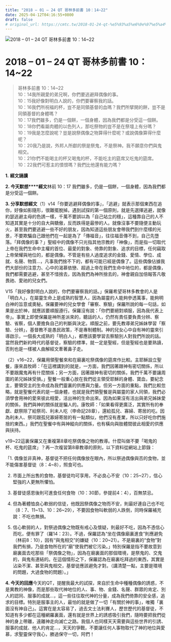 ```yaml
---
title: "2018 – 01 – 24 QT 哥林多前書 10：14~22"
date: 2025-04-12T04:16:55+0800
draft: false
# original_url: https://cmtc.tw/2018-01-24-qt-%e5%93%a5%e6%9e%97%e5%a4%9a%e5%89%8d%e6%9b%b8-10%ef%bc%9a1422
---
```


![2018 – 01 – 24 QT 哥林多前書 10：14\~22](/images/qt.jpg   "2018 – 01 – 24 QT 哥林多前書 10：14\~22")

# 2018 – 01 – 24 QT 哥林多前書 10：14\~22

> 哥林多前書 10：14\~22  
> 10：14我所親愛的弟兄啊，你們要逃避拜偶像的事。  
> 10：15我好像對明白人說的，你們要審察我的話。  
> 10：16我們所祝福的杯，豈不是同領基督的血嗎？我們所擘開的餅，豈不是同領基督的身體嗎？  
> 10：17我們雖多，仍是一個餅，一個身體，因為我們都是分受這一個餅。  
> 10：18你們看屬肉體的以色列人，那吃祭物的豈不是在祭壇上有分嗎？  
> 10：19我是怎麼說呢？豈是說祭偶像之物算得什麼呢？或說偶像算得什麼呢？  
> 10：20我乃是說，外邦人所獻的祭是祭鬼，不是祭神。我不願意你們與鬼相交。  
> 10：21你們不能喝主的杯又喝鬼的杯，不能吃主的筵席又吃鬼的筵席。  
> 10：22我們可惹主的憤恨嗎？我們比他還有能力嗎？

**1.** **經文誦讀**

**2. 今天默想****經文**林前 10：17 我們雖多，仍是一個餅，一個身體，因為我們都是分受這一個餅。

**3. 分享默想經文**（1）v14「你要逃避拜偶像的事」，「逃避」就表示那個東西在追你，好像如影隨形，很難擺脫掉。遇到試探的第一個原則，就是先選擇逃避，就像約瑟逃避主母的色誘一樣，千萬不要誤以為「自己站立的穩」，這種靠自己的人不知道其實是十分的自大與驕傲，反而跌得是最慘的人。就像沒事不要隨便主動玩火，甚至我們要逃避一些不好的朋友，因為知道這些朋友會帶我們到什麼樣的光景，不要欺騙自己跟他們在一起是為了「傳福音」，往往福音傳不到，自己先墮落。「拜偶像的事？」聖經中的偶像不只光指其他宗教的「神像」，而是指一切取代上帝在我們生命中主權的首位、最愛的對象、倚靠的對象、追求的目標，任何竊取上帝榮耀與地位的，都是偶像。不管是有些人過度追求的金錢、愛情、學位、成就、名聲、物質…，凡事我們捨不下的，都有可能已經是偶像了。這些偶像佔據我們大部份的注意力、心中的渴慕依戀、超過上帝在我們生命中地位的，都是偶像，我們都需要逃避，甚至不惜捨去，因為我們為神所捨去的，神會親自加倍報答凡敬畏祂、愛祂的兒女們。

V15「我好像對明白人說的，你們要審察我的話。」保羅希望哥林多教會的人是「明白人」，在屬靈生命上是成熟的智慧人，因為屬靈的人能夠參透萬事，能夠明白神的旨意或奧秘。保羅要神的兒女學會「審察、察驗」保羅所說的每一句話，如果是出於神，就應該要順服遵行。保羅沒有說：「你們要絕對順服，因為我代表上帝」。事實上即使保羅是神所差派來的，聽話的人，仍然有責任要負責分辨、察驗、省察，個人要擔負自己的判斷與決定。順服之前，要先教導弟兄姊妹學習「察驗、分辨」，基督教不是愚民政策，不是專制體制。神的兒女心中自有神的靈來引導啟示，一個長大成熟的「明白人」，都應該要學習去察驗別人對我們所說的話。當然我們新約時代的基督徒，察驗的標準，就一定是聖經，但是聖經也是要熟讀，否則也是一樣被人曲解經文牽著鼻子走。

（2）v16\~22，保羅用領聖餐來和在廟裏吃祭偶像的筵席作比較。主耶穌設立聖餐，康來昌牧師：「在這裡講到的就是，一方面，我們因著跟神有密切關係，所以不要跟魔鬼再有什麼關係；另一方面，因著跟神有密切的關係，我們千萬不要讓周圍的弟兄姊妹受損。」聖餐一般重心放在我們從主領受耶穌的身體、寶血，要紀念主，要領受主的生命成為我們靈裏的供應與力量。但另一方面的重點，我們比較忽略，就是聖餐代表的是一個身體，也就是我們領聖餐是與屬靈的家人同領，我們必須學會用神的愛來彼此相愛，活出神的生命出來。因為如果沒有活出與弟兄姊妹愛的關係，我們與神的關係就是騙人的。康牧師：「如果看得更廣泛，其實所有的奉獻、獻祭除了給祭司、利未人吃（申命記28章），還給孤兒、寡婦、寄居的吃。因為利未人、祭司跟孤兒寡婦寄居的有一點類似，他們沒有產業，所以只好吃你們施捨的東西。」我們在聖餐中有與神縱向的關係，也有橫向與肢體間彼此相愛的供應與扶持。

v19\~22這裏保羅又在重複第8章吃祭偶像之物的教導。什麼叫做不要「喝鬼的杯、吃鬼的筵席」？再一次複習第8章教導的原則，以下資料從網站上節錄：

「1. 偶像並非真神，基督徒不把任何偶像放在眼內，所以祭過偶像與否的食物，並不能傷害基督徒（8：4\~8），照食可也。

2. 市面上所出售的食物，基督徒均可享用，不必良心不安（10：25\~27），信心堅強的人更無所懼怕。

3. 基督徒感恩後則可進食任何食物（10：30節，參提前4：4），百無禁忌。

4. 但為著體恤良心軟弱的信徒，他既因祭偶像之物而不安，則最好連自己也不吃（8：7、11\~13、10：26\~29），不要因食物叫軟弱的人跌倒，同時保羅補充說：不吃也無損。

5. 信心軟弱的人，對祭過偶像之物既有戒心及懷疑，則最好不吃，因為不憑信心而吃，便有罪了（羅14：23）。不過，保羅認為“坐在偶像廟裏進食”則應避免（林前8：10），因有“與鬼相交”的嫌疑（10：20\~21）。不是廟裏的“食物”對我們有損，乃是食物所在的“廟”使我們被它污染。」特別保羅是指不要故意到廟裏面去吃那些「祭偶像之物」，因為在廟裏面的那個環境，是祭鬼的、交鬼的，與鬼有連結的。在這個情形之下，保羅認為在廟裏吃拜過的東西，其實是沾染不潔、甚至與鬼相交，基督徒應該避免才對。（講清楚一點，主要是環境的問題，大過食物的問題）。」

**4. 今天的回應**今天的QT，提醒我最大的試探，來自於生命中種種偶像的誘惑，不是異教的神像，而是那些取代神地位的人、事、物、金錢、名聲、群眾的肯定、別人的認同、服事的成就…，這一些往往取代神的分量，成為我們倚靠的安全感，追求的目標。特別是服事主的人，最怕的就是做了一切「有關於神的事」，唯獨「裏面沒有神自己」。這實在是太容易了，過去文士法利賽人，歷世歷代的基督徒，不知道有多少都在這種網羅裏面，還有就是世界上的誘惑吸引我們，隨時要把我們從神的身上帶離，遠離神走向滅亡之路。我個人也同樣天天需要與這些世界的引誘、服事的成就、他人的肯定…，天天的爭戰，不要讓任何人事物取代了神的地位與愛慕，求聖靈保守我心，勝過保守一切，阿們！